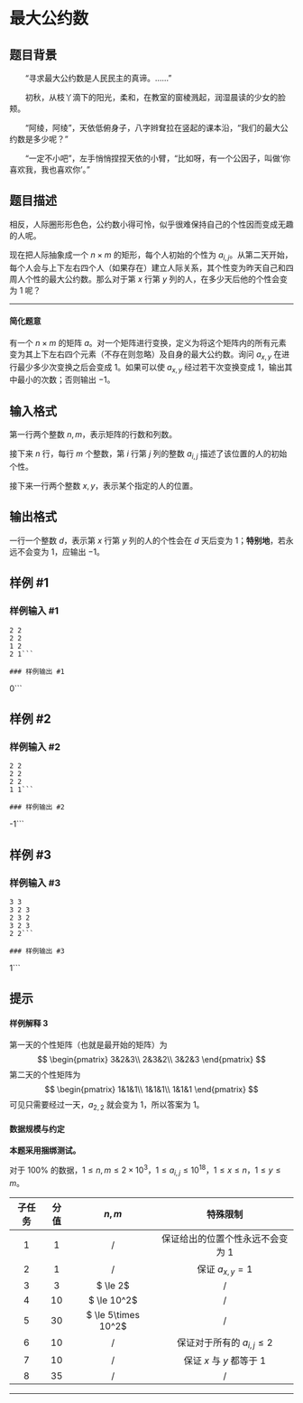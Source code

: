 # 最大公约数

## 题目背景

&emsp;&emsp;“寻求最大公约数是人民民主的真谛。……”

&emsp;&emsp;初秋，从枝丫滴下的阳光，柔和，在教室的窗棱溅起，润湿晨读的少女的脸颊。

&emsp;&emsp;“阿绫，阿绫”，天依低俯身子，八字辫耷拉在竖起的课本沿，“我们的最大公约数是多少呢？”

&emsp;&emsp;“一定不小吧”，左手悄悄捏捏天依的小臂，“比如呀，有一个公因子，叫做‘你喜欢我，我也喜欢你’。”

## 题目描述

相反，人际圈形形色色，公约数小得可怜，似乎很难保持自己的个性因而变成无趣的人呢。

现在把人际抽象成一个 $n \times m$ 的矩形，每个人初始的个性为 $a_{i,j}$。从第二天开始，每个人会与上下左右四个人（如果存在）建立人际关系，其个性变为昨天自己和四周人个性的最大公约数。那么对于第 $x$ 行第 $y$ 列的人，在多少天后他的个性会变为 $1$ 呢？

----

#### 简化题意

有一个 $n \times m$ 的矩阵 $a$。对一个矩阵进行变换，定义为将这个矩阵内的所有元素变为其上下左右四个元素（不存在则忽略）及自身的最大公约数。询问 $a_{x,y}$ 在进行最少多少次变换之后会变成 $1$。如果可以使 $a_{x,y}$ 经过若干次变换变成 $1$，输出其中最小的次数；否则输出 $-1$。

## 输入格式

第一行两个整数 $n,m$，表示矩阵的行数和列数。

接下来 $n$ 行，每行 $m$ 个整数，第 $i$ 行第 $j$ 列的整数 $a_{i,j}$ 描述了该位置的人的初始个性。

接下来一行两个整数 $x,y$，表示某个指定的人的位置。

## 输出格式

一行一个整数 $d$，表示第 $x$ 行第 $y$ 列的人的个性会在 $d$ 天后变为 $1$；**特别地**，若永远不会变为 $1$，应输出 $-1$。

## 样例 #1

### 样例输入 #1
```
2 2
2 2
1 2
2 1```

### 样例输出 #1

```
0```

## 样例 #2

### 样例输入 #2
```
2 2
2 2 
2 2
1 1```

### 样例输出 #2

```
-1```

## 样例 #3

### 样例输入 #3
```
3 3
3 2 3
2 3 2
3 2 3
2 2```

### 样例输出 #3

```
1```

## 提示

#### 样例解释 3
第一天的个性矩阵（也就是最开始的矩阵）为
$$
\begin{pmatrix}
3&2&3\\
2&3&2\\
3&2&3
\end{pmatrix}
$$
第二天的个性矩阵为
$$
\begin{pmatrix}
1&1&1\\
1&1&1\\
1&1&1
\end{pmatrix}
$$
可见只需要经过一天，$a_{2,2}$ 就会变为 $1$，所以答案为 $1$。

#### 数据规模与约定
**本题采用捆绑测试。**

对于 $100\%$ 的数据，$1\le n,m\le 2\times 10^3$，$1\le a_{i,j}\le 10^{18}$，$1\le x\le n$，$1\le y\le m$。

| 子任务 | 分值 |        $n,m$        |              特殊限制              |
| :----: | :--: | :-----------------: | :--------------------------------: |
|   1    |  1   |          /          | 保证给出的位置个性永远不会变为 $1$ |
|   2    |  1   |          /          |          保证 $a_{x,y}=1$          |
|   3    |  3   |      $ \le 2$       |                 /                  |
|   4    |  10  |     $ \le 10^2$     |                 /                  |
|   5    |  30  | $ \le 5\times 10^2$ |           /            |
|   6    |  10  |          /          |   保证对于所有的 $a_{i,j} \le 2$   |
|   7    |  10  |          /          |     保证 $x$ 与 $y$ 都等于 $1$     |
|   8    |  35  |          /          |                 /                  |





------------



